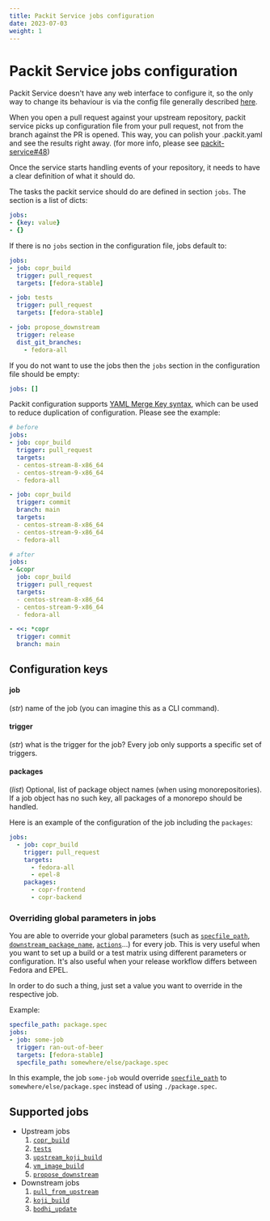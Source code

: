 ```yaml
---
title: Packit Service jobs configuration 
date: 2023-07-03
weight: 1
---
```


# Packit Service jobs configuration

Packit Service doesn't have any web interface to configure it,
so the only way to change its behaviour is via the config file generally described [here](/docs/configuration).

When you open a pull request against your upstream repository, packit service
picks up configuration file from your pull request, not from the branch against
the PR is opened. This way, you can polish your .packit.yaml and see the
results right away. (for more info, please see [packit-service#48](https://github.com/packit/packit-service/issues/48))

Once the service starts handling events of your repository, it needs to have a
clear definition of what it should do.

The tasks the packit service should do are defined in section `jobs`. The section is a list of dicts:
```yaml
jobs:
- {key: value}
- {}
```

If there is no `jobs` section in the configuration file, jobs default to:
```yaml
jobs:
- job: copr_build
  trigger: pull_request
  targets: [fedora-stable]

- job: tests
  trigger: pull_request
  targets: [fedora-stable]

- job: propose_downstream
  trigger: release
  dist_git_branches:
    - fedora-all
```

If you do not want to use the jobs then the `jobs` section in the configuration file should be empty:
```yaml
jobs: []

```

Packit configuration supports [YAML Merge Key syntax](https://yaml.org/type/merge.html), which can be used to reduce duplication of configuration. Please see the example:
```yaml
# before
jobs:
- job: copr_build
  trigger: pull_request
  targets:
  - centos-stream-8-x86_64
  - centos-stream-9-x86_64
  - fedora-all

- job: copr_build
  trigger: commit
  branch: main
  targets:
  - centos-stream-8-x86_64
  - centos-stream-9-x86_64
  - fedora-all

# after
jobs:
- &copr
  job: copr_build
  trigger: pull_request
  targets:
  - centos-stream-8-x86_64
  - centos-stream-9-x86_64
  - fedora-all

- <<: *copr
  trigger: commit
  branch: main
```

## Configuration keys
#### job
(*str*) name of the job (you can imagine this as a CLI command).

#### trigger
(*str*) what is the trigger for the job? Every job only supports a specific set of triggers.

#### packages
(*list*) Optional, list of package object names (when using monorepositories). If a job object has no such key, all packages of a monorepo should be handled.

Here is an example of the configuration of the job including the `packages`:
```yaml
jobs:
  - job: copr_build
    trigger: pull_request
    targets:
      - fedora-all
      - epel-8
    packages:
      - copr-frontend
      - copr-backend
```

### Overriding global parameters in jobs

You are able to override your global parameters (such as [`specfile_path`](#specfile_path),
[`downstream_package_name`](#downstream_package_name),
[`actions`](#actions)...) for every job. This is very useful
when you want to set up a build or a test matrix using different parameters or
configuration. It's also useful when your release workflow differs between
Fedora and EPEL.

In order to do such a thing, just set a value you want to override in the
respective job.

Example:
```yaml
specfile_path: package.spec
jobs:
- job: some-job
  trigger: ran-out-of-beer
  targets: [fedora-stable]
  specfile_path: somewhere/else/package.spec
```

In this example, the job `some-job` would override [`specfile_path`](#specfile_path) to
`somewhere/else/package.spec` instead of using `./package.spec`.

## Supported jobs

* Upstream jobs
  1. [`copr_build`](../upstream/copr_build)
  2. [`tests`](../upstream/tests)
  3. [`upstream_koji_build`](../upstream/upstream_koji_build)
  4. [`vm_image_build`](../upstream/vm_image_build)
  5. [`propose_downstream`](../upstream/propose_downstream)
* Downstream jobs
  1. [`pull_from_upstream`](../downstream/pull_from_upstream)
  2. [`koji_build`](../downstream/koji_build)
  3. [`bodhi_update`](../downstream/bodhi_update)